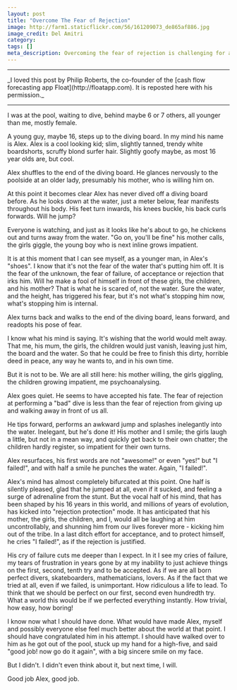 ```yaml
---
layout: post
title: "Overcome The Fear of Rejection"
image: http://farm1.staticflickr.com/56/161209073_de865af886.jpg
image_credit: Del Amitri
category: 
tags: []
meta_description: Overcoming the fear of rejection is challenging for all of us. There are many lessons to be learned from children.
---
```


<hr/>
_I loved this post by Philip Roberts, the co-founder of the [cash flow forecasting app Float](http://floatapp.com). It is reposted here with his permission._
<hr/>

I was at the pool, waiting to dive, behind maybe 6 or 7 others, all younger than me, mostly female.

A young guy, maybe 16, steps up to the diving board. In my mind his name is Alex. Alex is a cool looking kid; slim, slightly tanned, trendy white boardshorts, scruffy blond surfer hair. Slightly goofy maybe, as most 16 year olds are, but cool.

Alex shuffles to the end of the diving board. He glances nervously to the poolside at an older lady, presumably his mother, who is willing him on.

At this point it becomes clear Alex has never dived off a diving board before. As he looks down at the water, just a meter below, fear manifests throughout his body. His feet turn inwards, his knees buckle, his back curls forwards. Will he jump?

Everyone is watching, and just as it looks like he's about to go, he chickens out and turns away from the water. "Go on, you'll be fine" his mother calls, the girls giggle, the young boy who is next inline grows impatient.

It is at this moment that I can see myself, as a younger man, in Alex's "shoes". I know that it's not the fear of the water that's putting him off. It is the fear of the unknown, the fear of failure, of acceptance or rejection that irks him. Will he make a fool of himself in front of these girls, the children, and his mother? That is what he is scared of, not the water. Sure the water, and the height, has triggered his fear, but it's not what's stopping him now, what's stopping him is internal.

Alex turns back and walks to the end of the diving board, leans forward, and readopts his pose of fear.

I know what his mind is saying. It's wishing that the world would melt away. That me, his mum, the girls, the children would just vanish, leaving just him, the board and the water. So that he could be free to finish this dirty, horrible deed in peace, any way he wants to, and in his own time.

But it is not to be. We are all still here: his mother willing, the girls giggling, the children growing impatient, me psychoanalysing.

Alex goes quiet. He seems to have accepted his fate. The fear of rejection at performing a "bad" dive is less than the fear of rejection from giving up and walking away in front of us all.

He tips forward, performs an awkward jump and splashes inelegantly into the water. Inelegant, but he's done it! His mother and I smile; the girls laugh a little, but not in a mean way, and quickly get back to their own chatter; the children hardly register, so impatient for their own turns.

Alex resurfaces, his first words are not "awesome!" or even "yes!" but "I failed!", and with half a smile he punches the water. Again, "I failed!".

Alex's mind has almost completely bifurcated at this point. One half is silently pleased, glad that he jumped at all, even if it sucked, and feeling a surge of adrenaline from the stunt. But the vocal half of his mind, that has been shaped by his 16 years in this world, and millions of years of evolution, has kicked into "rejection protection" mode. It has anticipated that his mother, the girls, the children, and I, would all be laughing at him uncontrollably, and shunning him from our lives forever more - kicking him out of the tribe. In a last ditch effort for acceptance, and to protect himself, he cries "I failed!", as if the rejection is justified.

His cry of failure cuts me deeper than I expect. In it I see my cries of failure, my tears of frustration in years gone by at my inability to just achieve things on the first, second, tenth try and to be accepted. As if we are all born perfect divers, skateboarders, mathematicians, lovers. As if the fact that we tried at all, even if we failed, is unimportant. How ridiculous a life to lead. To think that we should be perfect on our first, second even hundredth try. What a world this would be if we perfected everything instantly. How trivial, how easy, how boring!

I know now what I should have done. What would have made Alex, myself and possibly everyone else feel much better about the world at that point. I should have congratulated him in his attempt. I should have walked over to him as he got out of the pool, stuck up my hand for a high-five, and said "good job! now go do it again", with a big sincere smile on my face.

But I didn't. I didn't even think about it, but next time, I will.

Good job Alex, good job.